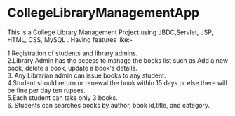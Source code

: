 # CollegeLibraryManagementApp
This is a College Library Management Project using JBDC,Servlet, JSP, HTML, CSS, MySQL .
Having features like:-

1.Registration of students and library admins.<br>
2.Library Admin has the access to manage the books list such as Add a new book, delete a book, update a book's details.<br>
3. Any Librarian admin can issue books to any student.<br>
4.Student should return or renewal the book within 15 days or else there will be fine per day ten rupees.<br>
5.Each student can take only 3 books.<br>
6. Students can searches books by author, book id,title, and category.<br>

